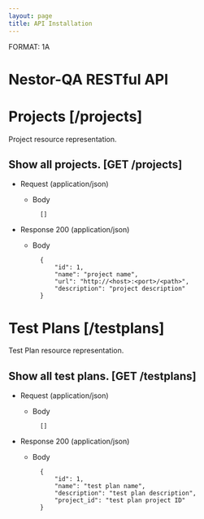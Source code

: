 ```yaml
---
layout: page
title: API Installation
---
```



FORMAT: 1A

# Nestor-QA RESTful API

# Projects [/projects]
Project resource representation.

## Show all projects. [GET /projects]


+ Request (application/json)
    + Body

            []

+ Response 200 (application/json)
    + Body

            {
                "id": 1,
                "name": "project name",
                "url": "http://<host>:<port>/<path>",
                "description": "project description"
            }

# Test Plans [/testplans]
Test Plan resource representation.

## Show all test plans. [GET /testplans]


+ Request (application/json)
    + Body

            []

+ Response 200 (application/json)
    + Body

            {
                "id": 1,
                "name": "test plan name",
                "description": "test plan description",
                "project_id": "test plan project ID"
            }